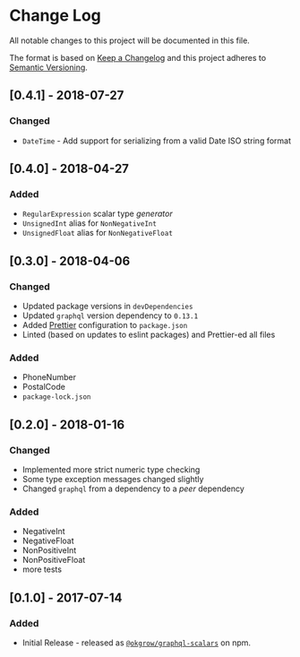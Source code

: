# Change Log

All notable changes to this project will be documented in this file.

The format is based on [Keep a Changelog](http://keepachangelog.com/)
and this project adheres to [Semantic Versioning](http://semver.org/).

## [0.4.1] - 2018-07-27

### Changed

- `DateTime` - Add support for serializing from a valid Date ISO string format

## [0.4.0] - 2018-04-27

### Added

- `RegularExpression` scalar type _generator_
- `UnsignedInt` alias for `NonNegativeInt`
- `UnsignedFloat` alias for `NonNegativeFloat`

## [0.3.0] - 2018-04-06

### Changed

- Updated package versions in `devDependencies`
- Updated `graphql` version dependency to `0.13.1`
- Added [Prettier](https://prettier.io/) configuration to `package.json`
- Linted (based on updates to eslint packages) and Prettier-ed all files

### Added

- PhoneNumber
- PostalCode
- `package-lock.json`

## [0.2.0] - 2018-01-16

### Changed

- Implemented more strict numeric type checking
- Some type exception messages changed slightly
- Changed `graphql` from a dependency to a _peer_ dependency

### Added

- NegativeInt
- NegativeFloat
- NonPositiveInt
- NonPositiveFloat
- more tests

## [0.1.0] - 2017-07-14

### Added

- Initial Release - released as [`@okgrow/graphql-scalars`](https://www.npmjs.com/package/@okgrow/graphql-scalars) on npm.
